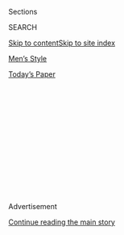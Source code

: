 <div id="app">

<div>

<div>

<div>

<div class="NYTAppHideMasthead css-1q2w90k e1suatyy0">

<div class="section css-ui9rw0 e1suatyy2">

<div class="css-eph4ug er09x8g0">

<div class="css-6n7j50">

</div>

<span class="css-1dv1kvn">Sections</span>

<div class="css-10488qs">

<span class="css-1dv1kvn">SEARCH</span>

</div>

[Skip to content](#site-content)[Skip to site index](#site-index)

</div>

<div id="masthead-section-label" class="css-1wr3we4 eaxe0e00">

[Men’s Style](https://www.nytimes.com/section/fashion/mens-style)

</div>

<div class="css-10698na e1huz5gh0">

</div>

</div>

<div id="masthead-bar-one" class="section hasLinks css-15hmgas e1csuq9d3">

<div class="css-uqyvli e1csuq9d0">

</div>

<div class="css-1uqjmks e1csuq9d1">

</div>

<div class="css-9e9ivx">

[](https://myaccount.nytimes.com/auth/login?response_type=cookie&client_id=vi)

</div>

<div class="css-1bvtpon e1csuq9d2">

[Today’s Paper](https://www.nytimes.com/section/todayspaper)

</div>

</div>

</div>

</div>

<div data-aria-hidden="false">

<div id="site-content" role="main">

<div>

<div class="css-1aor85t" style="opacity:0.000000001;z-index:-1;visibility:hidden">

<div class="css-1hqnpie">

<div class="css-epjblv">

<span class="css-17xtcya">[Men’s
Style](/section/fashion/mens-style)</span><span class="css-x15j1o">|</span><span class="css-fwqvlz">The
Pink-Haired Skater Hyped by Frank Ocean</span>

</div>

<div class="css-k008qs">

<div class="css-1iwv8en">

<span class="css-18z7m18"></span>

<div>

</div>

</div>

<span class="css-1n6z4y">https://nyti.ms/38uLurE</span>

<div class="css-1705lsu">

<div class="css-4xjgmj">

<div class="css-4skfbu" role="toolbar" data-aria-label="Social Media Share buttons, Save button, and Comments Panel with current comment count" data-testid="share-tools">

  - 
  - 
  - 
  - 
    
    <div class="css-6n7j50">
    
    </div>

  - 

</div>

</div>

</div>

</div>

</div>

</div>

<div id="NYT_TOP_BANNER_REGION" class="css-13pd83m">

</div>

<div id="top-wrapper" class="css-1sy8kpn">

<div id="top-slug" class="css-l9onyx">

Advertisement

</div>

[Continue reading the main story](#after-top)

<div class="ad top-wrapper" style="text-align:center;height:100%;display:block;min-height:250px">

<div id="top" class="place-ad" data-position="top" data-size-key="top">

</div>

</div>

<div id="after-top">

</div>

</div>

<div>

<div id="sponsor-wrapper" class="css-1hyfx7x">

<div id="sponsor-slug" class="css-19vbshk">

Supported by

</div>

[Continue reading the main story](#after-sponsor)

<div id="sponsor" class="ad sponsor-wrapper" style="text-align:center;height:100%;display:block">

</div>

<div id="after-sponsor">

</div>

</div>

<div class="css-186x18t">

Up Next

</div>

<div class="css-1vkm6nb ehdk2mb0">

# The Pink-Haired Skater Hyped by Frank Ocean

</div>

Evan Mock, 22, has modeled for Louis Vuitton, photographed for Saint
Laurent and designed for Justin Bieber.

<div class="css-79elbk" data-testid="photoviewer-wrapper">

<div class="css-z3e15g" data-testid="photoviewer-wrapper-hidden">

</div>

<div class="css-1a48zt4 ehw59r15" data-testid="photoviewer-children">

![<span class="css-16f3y1r e13ogyst0" data-aria-hidden="true">Evan Mock,
a skater and surfer from Hawaii, is now paid to attend parties in New
York and Paris. “How ridiculous is that?” he
said.</span><span class="css-cnj6d5 e1z0qqy90" itemprop="copyrightHolder"><span class="css-1ly73wi e1tej78p0">Credit...</span><span><span>Kevin
Amato for The New York
Times</span></span></span>](https://static01.nyt.com/images/2020/01/24/fashion/24upnext-mock4/merlin_166048449_6bc5e5d5-699b-42e3-8e40-b4f7ede4c045-articleLarge.jpg?quality=75&auto=webp&disable=upscale)

</div>

</div>

<div class="css-18e8msd">

<div class="css-vp77d3 epjyd6m0">

<div class="css-hus3qt ey68jwv0" data-aria-hidden="true">

[![Max
Berlinger](https://static01.nyt.com/images/2018/11/05/multimedia/author-max-berlinger/author-max-berlinger-thumbLarge.png
"Max Berlinger")](https://www.nytimes.com/by/max-berlinger)

</div>

<div class="css-1baulvz">

By [<span class="css-1baulvz last-byline" itemprop="name">Max
Berlinger</span>](https://www.nytimes.com/by/max-berlinger)

</div>

</div>

  - Jan. 24, 2020

  - 
    
    <div class="css-4xjgmj">
    
    <div class="css-d8bdto" role="toolbar" data-aria-label="Social Media Share buttons, Save button, and Comments Panel with current comment count" data-testid="share-tools">
    
      - 
      - 
      - 
      - 
        
        <div class="css-6n7j50">
        
        </div>
    
      - 
    
    </div>
    
    </div>

</div>

</div>

<div class="section meteredContent css-1r7ky0e" name="articleBody" itemprop="articleBody">

<div class="css-1fanzo5 StoryBodyCompanionColumn">

<div class="css-53u6y8">

**Name:** Evan Mock

**Age:** 22

**Hometown:** Haleiwa, on the North Shore of Oahu, Hawaii.

**Now Lives:** In Oahu with his family and in New York City, in a
two-bedroom apartment on the Lower East Side that he shares with a
friend.

**Claim to Fame:** First known as a surfer and skater with a daredevil
streak, Mr. Mock became a catwalk regular last year when he modeled in
shows for Louis Vuitton and Alyx. He has since graduated to
[influencer](https://www.nytimes.com/2019/07/16/technology/vidcon-social-media-influencers.html)
status, as evidenced by his sizable
[Instagram](https://www.instagram.com/evanmock) following and paid
invitations to attend buzzy happenings. **** This season he was front
row at Prada, Off-White, Dior, Loewe and Lanvin, and attended parties
for a new Ugg shoe and GQ magazine. “I never in my life had the
opportunity to go to events and get paid for it,” Mr. Mock said. “How
ridiculous is that? It’s such a funny thing, like, you want me there
that bad?”

**Big Break:** About a year ago, Mr. Mock went skating in Oahu with the
artist Tom Sachs, whom he met through mutual surfing friends. Mr. Sachs
took a shine to Mr. Mock’s new neon-pink buzz cut and asked if he could
shoot a quick video for his friend Frank, who had a similar hairstyle.
Turns out, he was referring to Frank Ocean. The next morning, Mr. Ocean
[posted the video on his
Instagram](https://www.instagram.com/p/BsNW-ZSFrbK/) with a 👋 emoji
followed by “@evanmock.” The video has been viewed more than 2.3 million
times, and Mr. Mock’s social media following took off.

</div>

</div>

<div class="css-a7yk8a e73j0it0">

<div class="css-1xdhyk6 erfvjey0">

<span class="css-1ly73wi e1tej78p0">Image</span>

<div class="css-zjzyr8">

<div data-testid="lazyimage-container" style="height:514.9111111111112px">

</div>

</div>

</div>

<span class="css-cnj6d5 e1z0qqy90" itemprop="copyrightHolder"><span class="css-1ly73wi e1tej78p0">Credit...</span><span>Kevin
Amato for The New York Times</span></span>

<div class="css-1xdhyk6 erfvjey0">

<span class="css-1ly73wi e1tej78p0">Image</span>

<div class="css-zjzyr8">

<div data-testid="lazyimage-container" style="height:514.9111111111112px">

</div>

</div>

</div>

<span class="css-cnj6d5 e1z0qqy90" itemprop="copyrightHolder"><span class="css-1ly73wi e1tej78p0">Credit...</span><span>Kevin
Amato for The New York Times</span></span>

</div>

<div class="css-1fanzo5 StoryBodyCompanionColumn">

<div class="css-53u6y8">

**Latest Project:** Mr. Mock’s nascent modeling career may pay the bills
(he recently appeared in ad campaigns for Aldo and [Paco
Rabanne](https://www.instagram.com/p/BzeRAzPD8bD/) fragrances), but he’s
not limiting himself to being just another pretty face. Last year, he
started a direct-to-consumer streetwear label called [Sorry in
Advance](https://sorryinadvance.co/). And he was hired by Saint Laurent
to cast, photograph and direct an advertisement for the [brand’s
skate-inspired Venice
sneaker](https://hypebeast.com/2019/11/saint-laurent-venice-sneaker-lookbook-uk).

</div>

</div>

<div class="css-1fanzo5 StoryBodyCompanionColumn">

<div class="css-53u6y8">

**Next Thing:** He is collaborating with [Drew
House](https://thehouseofdrew.com/), Justin Bieber’s smiley-face
streetwear line, on a collection timed for Coachella. He is also looking
to organize his photography into a book. “I just want to put something
out there, for people to see, because there’s so much that’s been going
on in my life,” Mr. Mock said. “Like a photo journal.”

**Clothes Horse:** Mr. Mock has an eye for fashion, long before he
became a model. “I used to think skinny jeans were sick, so I was buying
women’s jeans from Ross because I couldn’t find any men’s jeans that
were tight enough,” he said. “Now I like them baggy.” He’s also fine
with going shirtless. “In my most natural form, I’d be wearing, like,
board shorts, house slippers and no shirt, walking around at the
supermarket.”

</div>

</div>

</div>

<div>

</div>

<div>

</div>

<div>

</div>

<div>

<div id="bottom-wrapper" class="css-1ede5it">

<div id="bottom-slug" class="css-l9onyx">

Advertisement

</div>

[Continue reading the main story](#after-bottom)

<div id="bottom" class="ad bottom-wrapper" style="text-align:center;height:100%;display:block;min-height:90px">

</div>

<div id="after-bottom">

</div>

</div>

</div>

</div>

</div>

## Site Index

<div>

</div>

## Site Information Navigation

  - [© <span>2020</span> <span>The New York Times
    Company</span>](https://help.nytimes.com/hc/en-us/articles/115014792127-Copyright-notice)

<!-- end list -->

  - [NYTCo](https://www.nytco.com/)
  - [Contact
    Us](https://help.nytimes.com/hc/en-us/articles/115015385887-Contact-Us)
  - [Work with us](https://www.nytco.com/careers/)
  - [Advertise](https://nytmediakit.com/)
  - [T Brand Studio](http://www.tbrandstudio.com/)
  - [Your Ad
    Choices](https://www.nytimes.com/privacy/cookie-policy#how-do-i-manage-trackers)
  - [Privacy](https://www.nytimes.com/privacy)
  - [Terms of
    Service](https://help.nytimes.com/hc/en-us/articles/115014893428-Terms-of-service)
  - [Terms of
    Sale](https://help.nytimes.com/hc/en-us/articles/115014893968-Terms-of-sale)
  - [Site Map](https://spiderbites.nytimes.com)
  - [Help](https://help.nytimes.com/hc/en-us)
  - [Subscriptions](https://www.nytimes.com/subscription?campaignId=37WXW)

</div>

</div>

</div>

</div>
